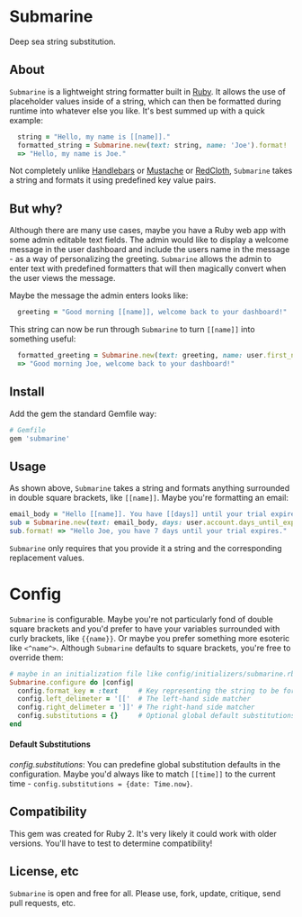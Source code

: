 # Submarine #

Deep sea string substitution.

## About ##

`Submarine` is a lightweight string formatter built in [Ruby](https://www.ruby-lang.org/en/). It allows the use of placeholder values inside of a string, which can then be formatted during runtime into whatever else you like. It's best summed up with a quick example:

```ruby
  string = "Hello, my name is [[name]]."
  formatted_string = Submarine.new(text: string, name: 'Joe').format!
  => "Hello, my name is Joe."
```

Not completely unlike [Handlebars](https://github.com/wycats/handlebars.js/) or [Mustache](https://github.com/mustache/mustache.github.com) or [RedCloth](https://github.com/jgarber/redcloth), `Submarine` takes a string and formats it using predefined key value pairs.

## But why? ##

Although there are many use cases, maybe you have a Ruby web app with some admin editable text fields. The admin would like to display a welcome message in the user dashboard and include the users name in the message - as a way of personalizing the greeting. `Submarine` allows the admin to enter text with predefined formatters that will then magically convert when the user views the message.

Maybe the message the admin enters looks like:

```ruby
  greeting = "Good morning [[name]], welcome back to your dashboard!"
```

This string can now be run through `Submarine` to turn `[[name]]` into something useful:

```ruby
  formatted_greeting = Submarine.new(text: greeting, name: user.first_name).format!
  => "Good morning Joe, welcome back to your dashboard!"
```

## Install ##

Add the gem the standard Gemfile way:

```ruby
# Gemfile
gem 'submarine'
```

## Usage ##

As shown above, `Submarine` takes a string and formats anything surrounded in double square brackets, like `[[name]]`. Maybe you're formatting an email:

```ruby
email_body = "Hello [[name]]. You have [[days]] until your trial expires."
sub = Submarine.new(text: email_body, days: user.account.days_until_expires)
sub.format! => "Hello Joe, you have 7 days until your trial expires."
```

`Submarine` only requires that you provide it a string and the corresponding replacement values.

# Config #

`Submarine` is configurable. Maybe you're not particularly fond of double square brackets and you'd prefer to have your variables surrounded with curly brackets, like `{{name}}`. Or maybe you prefer something more esoteric like `<^name^>`. Although `Submarine` defaults to square brackets, you're free to override them:

```ruby
# maybe in an initialization file like config/initializers/submarine.rb
Submarine.configure do |config|
  config.format_key = :text     # Key representing the string to be formatted
  config.left_delimeter = '[['  # The left-hand side matcher
  config.right_delimeter = ']]' # The right-hand side matcher
  config.substitutions = {}     # Optional global default substitutions 
end
```

#### Default Substitutions ####

*config.substitutions*: You can predefine global substitution defaults in the configuration. Maybe you'd always like to match `[[time]]` to the current time - `config.substitutions = {date: Time.now}`.

## Compatibility ##

This gem was created for Ruby 2. It's very likely it could work with older versions. You'll have to test to determine compatibility!

## License, etc ##

`Submarine` is open and free for all. Please use, fork, update, critique, send pull requests, etc.